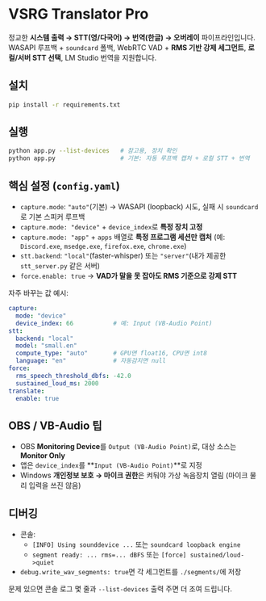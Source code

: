 # VSRG Translator Pro

정교한 **시스템 출력 → STT(영/다국어) → 번역(한글) → 오버레이** 파이프라인입니다.  
WASAPI 루프백 + `soundcard` 폴백, WebRTC VAD + **RMS 기반 강제 세그먼트**, **로컬/서버 STT 선택**, LM Studio 번역을 지원합니다.

## 설치
```bash
pip install -r requirements.txt
```

## 실행
```bash
python app.py --list-devices   # 참고용, 장치 확인
python app.py                  # 기본: 자동 루프백 캡처 + 로컬 STT + 번역
```

## 핵심 설정 (`config.yaml`)
- `capture.mode`: `"auto"`(기본) → WASAPI (loopback) 시도, 실패 시 `soundcard`로 기본 스피커 루프백
- `capture.mode: "device"` + `device_index`로 **특정 장치 고정**
- `capture.mode: "app"` + `apps` 배열로 **특정 프로그램 세션만 캡처** (예: `Discord.exe`, `msedge.exe`, `firefox.exe`, `chrome.exe`)
- `stt.backend`: `"local"`(faster-whisper) 또는 `"server"`(내가 제공한 `stt_server.py` 같은 서버)
- `force.enable: true` → **VAD가 말을 못 잡아도 RMS 기준으로 강제 STT**

자주 바꾸는 값 예시:
```yaml
capture:
  mode: "device"
  device_index: 66           # 예: Input (VB-Audio Point)
stt:
  backend: "local"
  model: "small.en"
  compute_type: "auto"       # GPU면 float16, CPU면 int8
  language: "en"             # 자동감지면 null
force:
  rms_speech_threshold_dbfs: -42.0
  sustained_loud_ms: 2000
translate:
  enable: true
```

## OBS / VB-Audio 팁
- OBS **Monitoring Device**를 `Output (VB-Audio Point)`로, 대상 소스는 **Monitor Only**  
- 앱은 `device_index`를 **`Input (VB-Audio Point)`**로 지정
- Windows **개인정보 보호 → 마이크 권한**은 켜둬야 가상 녹음장치 열림 (마이크 물리 입력을 쓰진 않음)

## 디버깅
- 콘솔:
  - `[INFO] Using sounddevice ...` 또는 `soundcard loopback engine` 
  - `segment ready: ... rms=... dBFS` 또는 `[force] sustained/loud->quiet`
- `debug.write_wav_segments: true`면 각 세그먼트를 `./segments/`에 저장

문제 있으면 콘솔 로그 몇 줄과 `--list-devices` 출력 주면 더 조여 드립니다.

